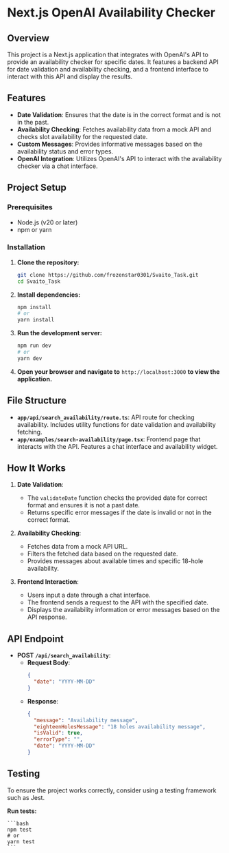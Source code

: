 # Next.js OpenAI Availability Checker

## Overview

This project is a Next.js application that integrates with OpenAI's API to provide an availability checker for specific dates. It features a backend API for date validation and availability checking, and a frontend interface to interact with this API and display the results.

## Features

- **Date Validation**: Ensures that the date is in the correct format and is not in the past.
- **Availability Checking**: Fetches availability data from a mock API and checks slot availability for the requested date.
- **Custom Messages**: Provides informative messages based on the availability status and error types.
- **OpenAI Integration**: Utilizes OpenAI's API to interact with the availability checker via a chat interface.

## Project Setup

### Prerequisites

- Node.js (v20 or later)
- npm or yarn

### Installation

1. **Clone the repository:**

    ```bash
    git clone https://github.com/frozenstar0301/Svaito_Task.git
    cd Svaito_Task
    ```

2. **Install dependencies:**

    ```bash
    npm install
    # or
    yarn install
    ```

3. **Run the development server:**

    ```bash
    npm run dev
    # or
    yarn dev
    ```

4. **Open your browser and navigate to** `http://localhost:3000` **to view the application.**

## File Structure

- **`app/api/search_availability/route.ts`**: API route for checking availability. Includes utility functions for date validation and availability fetching.
- **`app/examples/search-availability/page.tsx`**: Frontend page that interacts with the API. Features a chat interface and availability widget.

## How It Works

1. **Date Validation**:
   - The `validateDate` function checks the provided date for correct format and ensures it is not a past date.
   - Returns specific error messages if the date is invalid or not in the correct format.

2. **Availability Checking**:
   - Fetches data from a mock API URL.
   - Filters the fetched data based on the requested date.
   - Provides messages about available times and specific 18-hole availability.

3. **Frontend Interaction**:
   - Users input a date through a chat interface.
   - The frontend sends a request to the API with the specified date.
   - Displays the availability information or error messages based on the API response.

## API Endpoint

- **POST `/api/search_availability`**:
  - **Request Body**: 
    ```json
    {
      "date": "YYYY-MM-DD"
    }
    ```
  - **Response**:
    ```json
    {
      "message": "Availability message",
      "eighteenHolesMessage": "18 holes availability message",
      "isValid": true,
      "errorType": "",
      "date": "YYYY-MM-DD"
    }
    ```

## Testing

To ensure the project works correctly, consider using a testing framework such as Jest.

**Run tests:**

    ```bash
    npm test
    # or
    yarn test
    ```
